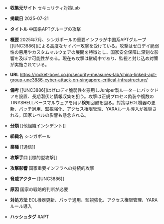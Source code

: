 - **収集元サイト**
セキュリティ対策Lab

- **掲載日**
2025-07-21

- **タイトル**
中国系APTグループの攻撃

- **概要**
2025年7月、シンガポールの重要インフラが中国系APTグループ[[UNC3886]]による高度なサイバー攻撃を受けている。攻撃はゼロデイ脆弱性の悪用やカスタムマルウェアの展開を特徴とし、国家安全保障に深刻な影響を及ぼす可能性がある。現在も攻撃は継続中であり、監視と封じ込め対策が実施されている。

- **URL**
https://rocket-boys.co.jp/security-measures-lab/china-linked-apt-group-unc3886-cyber-attack-on-singapore-critical-infrastructure/

- **備考**
[[UNC3886]]はゼロデイ脆弱性を悪用しJuniper製ルーターにバックドアを設置、長期潜伏と情報収集を狙う。攻撃は正規プロセス偽装や複数のTINYSHELLベースマルウェアを用い検知回避を図る。対策はEOL機器の更新、パッチ適用、監視強化、アクセス権限管理、YARAルール導入が推奨される。国家レベルの影響も懸念される。

- **分類**
[[他組織インシデント]]

- **組織名**
シンガポール

- **業種**
[[通信]]

- **攻撃手口**
[[標的型攻撃]]

- **攻撃影響**
国家重要インフラへの持続的攻撃

- **脅威アクター**
[[UNC3886]]

- **原因**
国家の戦略的判断が必要

- **対処方法**
EOL機器更新、パッチ適用、監視強化、アクセス権限管理、YARAルール導入

- **ハッシュタグ**
#APT
